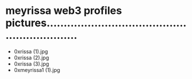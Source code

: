 # meyrissa web3 profiles pictures..............................................................
- 0xrissa (1).jpg
- 0xrissa (2).jpg
- 0xrissa (3).jpg
- 0xmeyrissa1 (1).jpg
